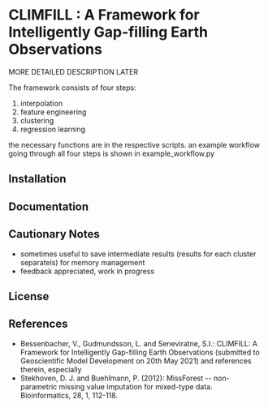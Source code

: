 # CLIMFILL : A Framework for Intelligently Gap-filling Earth Observations

MORE DETAILED DESCRIPTION LATER

The framework consists of four steps:
1. interpolation
2. feature engineering
3. clustering
4. regression learning

the necessary functions are in the respective scripts. an example workflow going through all four steps is shown in example_workflow.py

## Installation

## Documentation

## Cautionary Notes
- sometimes useful to save intermediate results (results for each cluster separatels) for memory management
- feedback appreciated, work in progress

## License

## References
- Bessenbacher, V., Gudmundsson, L. and Seneviratne, S.I.: CLIMFILL: A Framework for Intelligently Gap-filling Earth Observations (submitted to Geoscientific Model Development on 20th May 2021) 
and references therein, especially
- Stekhoven, D. J. and Buehlmann, P. (2012): MissForest -- non-parametric missing value imputation for mixed-type data. Bioinformatics, 28, 1, 112-118.
